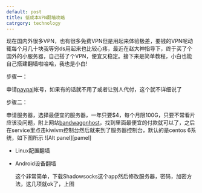 ```yaml
---
default: post
title: 低成本VPN翻墙攻略
catrgory: technology
---
```


现在国内外很多VPN，也有很多免费VPN但是用起来体验极差，要钱的VPN呢动辄每个月几十块我等穷ds用起来也比较心疼，最近在赵大神指导下，终于买了个国外的小服务器，自己搭了个VPN，便宜又稳定。接下来是简单教程，小白也能自己搭建翻墙啦哈哈，我也是小白!


步骤一：

申请[paypal][1]帐号，如果有的话就不用了或者让别人代付，这个就不详细说了

步骤二：

申请服务器，选择最便宜的服务器，一年只要$4，每个月限100G，只要不常看片应该没问题，附上网站[bandwagonhost][2]，找到里面最便宜的付款就可以了，之后在service里点击kiwivm控制台然后就来到了服务器控制台，默认的是centos 6系统，如下图所示
![Alt panel][pamel]

- Linux配置翻墙



- Android设备翻墙
	
    这个非常简单，下载Shadowsocks这个app然后修改服务器，密码，加密方法，这几项就ok了，上图



[1]: https://www.paypal.com
[2]: https://bandwagonhost.com/cart.php
[panel]: /image/vpn/control-panel.png